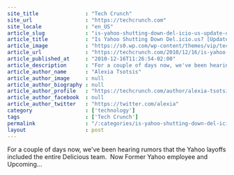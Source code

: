 ```yaml
---
site_title               : "Tech Crunch"
site_url                 : "https://techcrunch.com"
site_locale              : "en_US"
article_slug             : "is-yahoo-shutting-down-del-icio-us-update-del-icio-us-responds"
article_title            : "Is Yahoo Shutting Down Del.icio.us? [Update: Del.icio.us Responds]"
article_image            : "https://s0.wp.com/wp-content/themes/vip/techcrunch-2013/assets/images/techcrunch.opengraph.default.png"
article_url              : "https://techcrunch.com/2010/12/16/is-yahoo-shutting-down-del-icio-us/"
article_published_at     : "2010-12-16T11:26:54-02:00"
article_description      : "For a couple of days now, we've been hearing rumors that the Yahoo layoffs included the entire Delicious team.  Now Former Yahoo employee and Upcoming..."
article_author_name      : "Alexia Tsotsis"
article_author_image     : null
article_author_biography : null
article_author_profile   : "https://techcrunch.com/author/alexia-tsotsis/"
article_author_facebook  : null
article_author_twitter   : "https://twitter.com/alexia"
category                 : ['technology']
tags                     : ['Tech Crunch']
permalink                : "/:categories/is-yahoo-shutting-down-del-icio-us-update-del-icio-us-responds/"
layout                   : post
---
```


For a couple of days now, we've been hearing rumors that the Yahoo layoffs included the entire Delicious team.  Now Former Yahoo employee and Upcoming...
